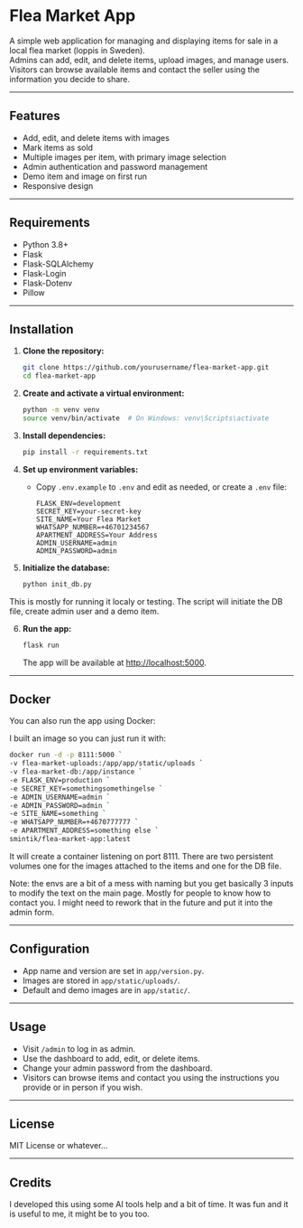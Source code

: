 # Flea Market App

A simple web application for managing and displaying items for sale in a local flea market (loppis in Sweden).  
Admins can add, edit, and delete items, upload images, and manage users.  
Visitors can browse available items and contact the seller using the information you decide to share. 

---

## Features

- Add, edit, and delete items with images
- Mark items as sold
- Multiple images per item, with primary image selection
- Admin authentication and password management
- Demo item and image on first run
- Responsive design

---

## Requirements

- Python 3.8+
- Flask
- Flask-SQLAlchemy
- Flask-Login
- Flask-Dotenv
- Pillow

---

## Installation

1. **Clone the repository:**
   ```sh
   git clone https://github.com/yourusername/flea-market-app.git
   cd flea-market-app
   ```

2. **Create and activate a virtual environment:**
   ```sh
   python -m venv venv
   source venv/bin/activate  # On Windows: venv\Scripts\activate
   ```

3. **Install dependencies:**
   ```sh
   pip install -r requirements.txt
   ```

4. **Set up environment variables:**
   - Copy `.env.example` to `.env` and edit as needed, or create a `.env` file:
     ```
     FLASK_ENV=development
     SECRET_KEY=your-secret-key
     SITE_NAME=Your Flea Market
     WHATSAPP_NUMBER=+46701234567
     APARTMENT_ADDRESS=Your Address
     ADMIN_USERNAME=admin
     ADMIN_PASSWORD=admin
     ```

5. **Initialize the database:**
   ```sh
   python init_db.py
   ```
This is mostly for running it localy or testing. The script will initiate the DB file, create admin user and a demo item.

6. **Run the app:**
   ```sh
   flask run
   ```
   The app will be available at [http://localhost:5000](http://localhost:5000).

---

## Docker

You can also run the app using Docker:

I built an image so you can just run it with:

```sh
docker run -d -p 8111:5000 `
-v flea-market-uploads:/app/app/static/uploads `
-v flea-market-db:/app/instance `
-e FLASK_ENV=production `
-e SECRET_KEY=somethingsomethingelse `
-e ADMIN_USERNAME=admin `
-e ADMIN_PASSWORD=admin `
-e SITE_NAME=something `
-e WHATSAPP_NUMBER=+4670777777 `
-e APARTMENT_ADDRESS=something else `
smintik/flea-market-app:latest
```
It will create a container listening on port 8111. There are two persistent volumes one for the images attached to the items and one for the DB file. 

Note: the envs are a bit of a mess with naming but you get basically 3 inputs to modify the text on the main page. Mostly for people to know how to contact you. I might need to rework that in the future and put it into the admin form. 

---

## Configuration

- App name and version are set in `app/version.py`.
- Images are stored in `app/static/uploads/`.
- Default and demo images are in `app/static/`.

---

## Usage

- Visit `/admin` to log in as admin.
- Use the dashboard to add, edit, or delete items.
- Change your admin password from the dashboard.
- Visitors can browse items and contact you using the instructions you provide or in person if you wish.

---

## License

MIT License or whatever...

---

## Credits

I developed this using some AI tools help and a bit of time. It was fun and it is useful to me, it might be to you too. 
